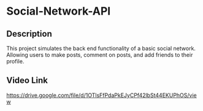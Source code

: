 # Social-Network-API

## Description

This project simulates the back end functionality of a basic social network. Allowing users to make posts, comment on posts, and add friends to their profile.

## Video Link

<https://drive.google.com/file/d/1OTlsFfPdaPkEJyCPf42lbSt44EKUPhOS/view>
